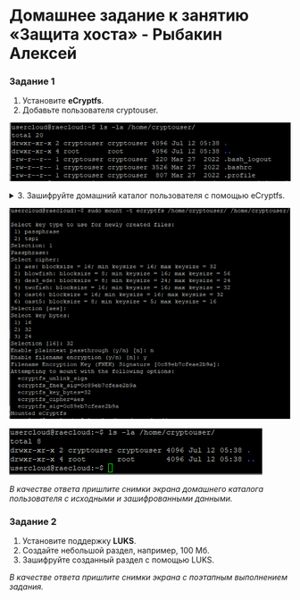 # Домашнее задание к занятию  «Защита хоста» - Рыбакин Алексей

### Задание 1

1. Установите **eCryptfs**.
2. Добавьте пользователя cryptouser.

![1](./img/13-2_ecryptfs-do.png)

<details>
<summary>3. Зашифруйте домашний каталог пользователя с помощью eCryptfs.</summary>

```sgl
sudo mount -t ecryptfs /home/cryptouser/ /home/cryptouser/
Select key type to use for newly created files:
 1) passphrase
 2) tspi
Selection: 1
Passphrase:
Select cipher:
 1) aes: blocksize = 16; min keysize = 16; max keysize = 32
 2) blowfish: blocksize = 8; min keysize = 16; max keysize = 56
 3) des3_ede: blocksize = 8; min keysize = 24; max keysize = 24
 4) twofish: blocksize = 16; min keysize = 16; max keysize = 32
 5) cast6: blocksize = 16; min keysize = 16; max keysize = 32
 6) cast5: blocksize = 8; min keysize = 5; max keysize = 16
Selection [aes]:
Select key bytes:
 1) 16
 2) 32
 3) 24
Selection [16]: 32
Enable plaintext passthrough (y/n) [n]: n
Enable filename encryption (y/n) [n]: y
Filename Encryption Key (FNEK) Signature [0c89eb7cfeae2b9a]:
Attempting to mount with the following options:
  ecryptfs_unlink_sigs
  ecryptfs_fnek_sig=0c89eb7cfeae2b9a
  ecryptfs_key_bytes=32
  ecryptfs_cipher=aes
  ecryptfs_sig=0c89eb7cfeae2b9a
Mounted eCryptfs
```

</details>

![2](./img/13-2_ecryptfs-mount.png)

![3](./img/13-2_ecryptfs-posle.png)

*В качестве ответа  пришлите снимки экрана домашнего каталога пользователя с исходными и зашифрованными данными.*  

### Задание 2

1. Установите поддержку **LUKS**.
2. Создайте небольшой раздел, например, 100 Мб.
3. Зашифруйте созданный раздел с помощью LUKS.

*В качестве ответа пришлите снимки экрана с поэтапным выполнением задания.*

